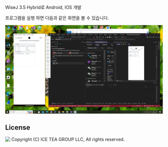 WiseJ 3.5 Hybrid로 Android, IOS 개발
<p>프로그램을 실행 하면 다음과 같은 화면을 볼 수 있습니다.

![poster](./img1.png)

License
-------
<img src="http://iceteagroup.com/wp-content/uploads/2017/01/Square-64x64-trasp.png" height="20" align="top"> Copyright (C) ICE TEA GROUP LLC, All rights reserved.

